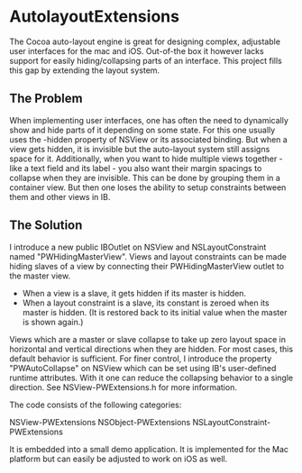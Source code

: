 AutolayoutExtensions
====================

The Cocoa auto-layout engine is great for designing complex, adjustable user interfaces for the mac and iOS. Out-of-the box it however lacks support for easily hiding/collapsing parts of an interface. This project fills this gap by extending the layout system.

The Problem
-----------

When implementing user interfaces, one has often the need to dynamically show and hide parts of it depending on some state. For this one usually uses the -hidden property of NSView or its associated binding. But when a view gets hidden, it is invisible but the auto-layout system still assigns space for it. 
Additionally, when you want to hide multiple views together - like a text field and its label - you also want their margin spacings to collapse when they are invisible. This can be done by grouping them in a container view. But then one loses the ability to setup constraints between them and other views in IB.  

The Solution
------------

I introduce a new public IBOutlet on NSView and NSLayoutConstraint named "PWHidingMasterView". Views and layout constraints can be made hiding slaves of a view by connecting their PWHidingMasterView outlet to the master view. 
- When a view is a slave, it gets hidden if its master is hidden.
- When a layout constraint is a slave, its constant is zeroed when its master is hidden. (It is restored back to its initial value when the master is shown again.)

Views which are a master or slave collapse to take up zero layout space in horizontal and vertical directions when they are hidden. For most cases, this default behavior is sufficient.
For finer control, I introduce the property "PWAutoCollapse" on NSView which can be set using IB's user-defined runtime attributes. With it one can reduce the collapsing behavior to a single direction. See NSView-PWExtensions.h for more information.


The code consists of the following categories:

NSView-PWExtensions
NSObject-PWExtensions
NSLayoutConstraint-PWExtensions

It is embedded into a small demo application.
It is implemented for the Mac platform but can easily be adjusted to work on iOS as well.
